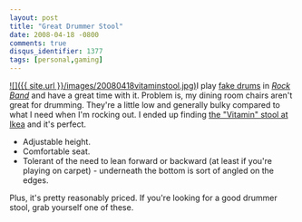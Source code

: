 ```yaml
---
layout: post
title: "Great Drummer Stool"
date: 2008-04-18 -0800
comments: true
disqus_identifier: 1377
tags: [personal,gaming]
---
```

[![]({{ site.url }}/images/20080418vitaminstool.jpg)](http://www.ikea.com/us/en/catalog/products/90118811)I
play [fake
drums](http://www.amazon.com/gp/product/B000TT2D2A?ie=UTF8&tag=mhsvortex&linkCode=as2&camp=1789&creative=9325&creativeASIN=B000TT2D2A)
in *[Rock
Band](http://www.amazon.com/gp/product/B000TT4GBG?ie=UTF8&tag=mhsvortex&linkCode=as2&camp=1789&creative=9325&creativeASIN=B000TT4GBG)*
and have a great time with it. Problem is, my dining room chairs aren't
great for drumming. They're a little low and generally bulky compared to
what I need when I'm rocking out. I ended up finding [the "Vitamin"
stool at Ikea](http://www.ikea.com/us/en/catalog/products/90118811) and
it's perfect.

- Adjustable height.
- Comfortable seat.
- Tolerant of the need to lean forward or backward (at least if you're
    playing on carpet) - underneath the bottom is sort of angled on the
    edges.

Plus, it's pretty reasonably priced. If you're looking for a good
drummer stool, grab yourself one of these.
